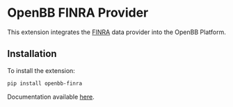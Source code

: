 # OpenBB FINRA Provider

This extension integrates the [FINRA](https://finra.org/) data provider into the OpenBB Platform.

## Installation

To install the extension:

```bash
pip install openbb-finra
```

Documentation available [here](https://docs.openbb.co/platform/development/contributing).
